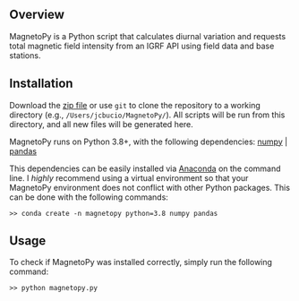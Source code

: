 ## Overview
MagnetoPy is a Python script that calculates diurnal variation and requests total magnetic field intensity from an IGRF API using field data and base stations.

## Installation
Download the [zip file](https://github.com/JCBucio/MagnetoPy/archive/refs/heads/main.zip) or use `git` to clone the repository to a working directory (e.g., `/Users/jcbucio/MagnetoPy/`). All scripts will be run from this directory, and all new files will be generated here.

MagnetoPy runs on Python 3.8+, with the following dependencies:
[numpy](https://numpy.org/) | [pandas](https://pandas.pydata.org/)

This dependencies can be easily installed via [Anaconda](https://www.anaconda.com/) on the command line. I *highly* recommend using a virtual environment so that your MagnetoPy environment does not conflict with other Python packages.
This can be done with the following commands:
```
>> conda create -n magnetopy python=3.8 numpy pandas
```

## Usage
To check if MagnetoPy was installed correctly, simply run the following command:
```
>> python magnetopy.py
```


